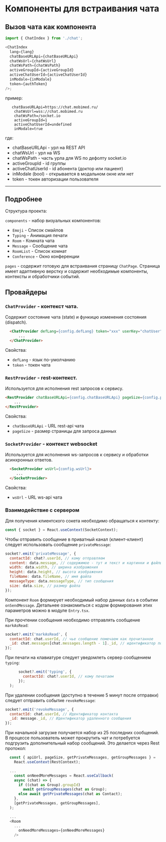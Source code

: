 # Компоненты для встраивания чата

## Вызов чата как компонента

```javascript
import { ChatIndex } from './chat';

<ChatIndex
  lang={lang}
  chatBaseURLApi={chatBaseURLApi}
  chatWsUrl={chatWsUrl}
  chatWsPath={chatWsPath}
  activeGroupId={activeGroupId}
  activeChatUserId={activeChatUserId}
  inModale={inModale}
  token={authToken}
/>;
```

пример:

```
   chatBaseURLApi=https://chat.mobimed.ru/
    chatWsUrl=wss://chat.mobimed.ru
    chatWsPath=/socket.io
    activeGroupId=1
    activeChatUserId=undefined
    inModale=true
```

где:

- chatBaseURLApi - урл на REST API
- chatWsUrl - урл на WS
- chatWsPath - часть урла для WS по дефолту socket.io
- activeGroupId - id группы
- activeChatUserId - id абонента (доктор или пациент)
- inModale (bool) - открывается в модальном окне или нет
- token - токен авторизации пользователя

---

## Подробнее

Структура проекта:

`components` - набор визуальных компонентов:

- `Emoji` - Список смайлов
- `Typing` - Анимация печати
- `Room` - Комната чата
- `Message` - Сообщение чата
- `RoomList` - Список комнат
- `Conference` - Окно конференции

`pages` - содержит готовую для встраивания страницу `ChatPage`. Страница имеет адаптивную верстку и содержит необходимые компоненты, контексты и обработчики событий.

## Провайдеры

### `ChatProvider` - контекст чата.

Содержит состояние чата (state) и функицю изменения состояния (dispatch).

```HTML
  <ChatProvider defLang={config.defLang} token="xxx" userKey="chatUser">
      ...
  </ChatProvider>
```

Свойства:

- `defLang` - язык по-умолчанию
- `token` - токен чата

### `RestProvider` - rest-контекст.

Используется для исполнения rest запросов к сервису.

```HTML
<RestProvider chatBaseURLApi={config.chatBaseURLApi} pageSize={config.pageSize}>
    ...
</RestProvider>
```

Свойства:

- `chatBaseURLApi` - URL rest-api чата
- `pageSize` - размер страницы для запроса данных

### `SocketProvider` - контекст websocket

Используется для исполнения ws-запросов к сервису и обработки асинхронных ответов.

```HTML
  <SocketProvider wsUrl={config.wsUrl}>
     ...
  </SocketProvider>
```

Свойства:

- `wsUrl` - URL ws-api чата

### Взаимодействие с сервером

Для получения клиентского сокета необходимо обращаться к контекту:

```javascript
const { socket } = React.useContext(SocketContext);
```

Чтобы отправить сообщение в приватный канал (клиент-клиент) следует использовать сообщение `privateMessage`:

```javascript
socket?.emit('privateMessage', {
  contactId: chat?.userId, // кому отправляем
  content: data.message, // содержимое - тут и текст и картинки и файлы
  width: data.width, // ширина изображения
  height: data.height, // высота изображения
  fileName: data.fileName, // имя файла
  messageType: data.messageType, // тип сообщения
  size: data.size, // размер файла
});
```

Компонент `Room` формирует необходимый набор данных `data` в событии `onSendMessage`. Детальнее ознакомиться с кодом формирования этих параметров можно в модуле `Entry.tsx`.

При прочтении сообщения необходимо отправлять сообщение `markAsRead`:

```javascript
socket?.emit('markAsRead', {
  contactId: chat.userId, // чье сообщение помечаем как прочитанное
  _id: chat.messages[chat.messages.length - 1]._id, // идентификатор последнего прочитанного сообщения (все до него включительно будут отмечены прочитанными)
});
```

При печати на клавиатуре следует уведомлеть сервер сообщением `typing`:

```javascript
      socket?.emit('typing', {
        contactId: chat?.userId, // кому печатаем
      });
  );
```

При удалении сообщения (доступно в течение 5 минут после отправки) следует отправить событие `revokeMessage`:

```javascript
socket?.emit('revokeMessage', {
  contactId: chat.userId, // Идентификатор контакта
  _id: message._id, // Идентификатор удаленного сообщения
});
```

При начальной загрузке получается набор из 25 последних сообщений. В процессе пользователь может прокрутить чат и потребуется подгрузить дополнительный набор сообщений. Это делается через Rest протокол:

```javascript
  const { apiUrl, pageSize, getPrivateMessages, getGroupMessages } =
    React.useContext(RestContext);

  ...
    const onNeedMoreMessages = React.useCallback(
    async (chat) => {
      if ((chat as Group).groupId)
        await getGroupMessages(chat as Group);
      else await getPrivateMessages(chat as Contact);
    },
    [getPrivateMessages, getGroupMessages],
  );

  ...
  <Room
    ...
      onNeedMoreMessages={onNeedMoreMessages}
    />
```
